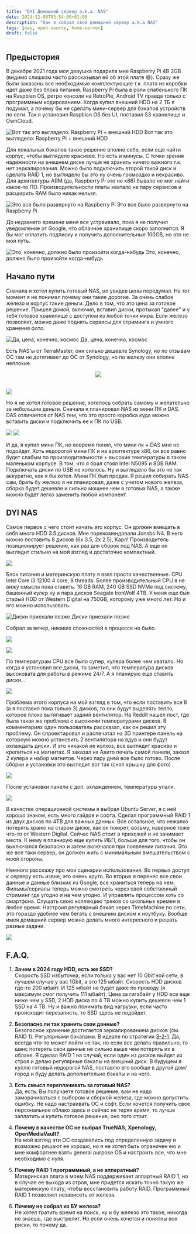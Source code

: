 ```yaml
---
title: "DYI Домашний сервер a.k.a. NAS"
date: 2024-12-08T03:54:00+01:00
description: "Как я собрал свой домашний сервер a.k.a NAS"
tags: [nas, open-source, home-server]
draft: false
---
```

## Предыстория

В декабре 2021 года моя девушка подарила мне Raspberry Pi 4B 2GB (видимо слишком часто рассказывал ей об этой плате 😄). Сразу же были заказаны все необходимые комплектующие т.к. плата из коробки идет даже без блока питания. Raspberry Pi была в роли слабенького ПК на Raspbian OS, ретро консоли на RetroPie, Android TV правда только с программным кодированием. Когда купил внешний HDD на 2 ТБ я подумал, а почему бы не сделать мини-сервер для бэкапов устройств по сети. Так я установил Raspbian OS без UI, поставил S3 хранилище и OwnCloud.

![Вот так это выглядело: Raspberry Pi + внешний HDD](IMG_20230526_105101.jpg)
Вот так это выглядело: Raspberry Pi + внешний HDD
<br>

Для локальных бэкапов такое решение вполне себе, если еще найти корпус, чтобы выглядело красивее. Но есть и минусы. С точки зрения надежности на внешнем диске лучше не хранить ничего важного т.к. нет зеркалирования. Можно было подключить второй такой диск и сделать RAID 1, но выглядело бы это ну очень громоздко и некрасиво. Для архитектуры ARM (да, Raspberry Pi это не x86) бывало не мог найти какое-то ПО. Производительности платы хватало на пару сервисов и расширить RAM было никак нельзя.

![Это все было развернуто на Raspberry Pi](2024-12-08%2013.27.06.jpg)
Это все было развернуто на Raspberry Pi
<br>

До недавнего времени меня все устраивало, пока я не получил уведомление от Google, что облачное хранилище скоро заполнится. Я бы мог оплатить подписку и получить дополнительные 100GB, но это не мой путь.

![Это, конечно, должно было произойти когда-нибудь](SCR-20241208-mcqg.png)
Это, конечно, должно было произойти когда-нибудь
<br>

## Начало пути

Сначала я хотел купить готовый NAS, но увидев цены передумал. На тот момент я не понимал почему они такие дорогие. За очень слабое железо и корпус такие деньги. Дело в том, что это цена за готовое решение. Пришел домой, включил, вставил диски, протыкал "далее" и у тебя готовое хранилище с доступом из любой точки мира. Если железо позволяет, можно даже поднять сервисы для стриминга и умного хранения фото.

![Да, цена, конечно, космос](dns_synology_scr.png)
Да, цена, конечно, космос
<br>

Есть NAS'ы от TerraMaster, они сильно дешевле Synology, но по отзывам ОС там не дотягивает до ОС от Synology, но по железу они вполне неплохие.

<center><img src="../../static/posts/dyi-home-server-aka-nas/dns_terramaster_scr.png" ...></center>
<br>

![](dns_terramaster_scr.png)
<br>

Но я не хотел готовое решение, хотелось собрать самому и желательно за небольшие деньги. Сначала я планировал NAS из мини ПК и DAS. DAS отличается от NAS тем, что это просто коробка куда можно вставить диски и подключить ее к ПК по USB.

![](das_scr.png)
![](IMG_20241109_110636.jpg)
<br>

И да, я купил мини ПК, но вовремя понял, что мини пк + DAS мне не подойдет. Хоть недорогой мини ПК и на архитектуре x86, он все равно будет слабым по производительности + высокие температуры в таком маленьком корпусе. В том, что я брал стоял Intel N5095 и 8GB RAM. Подключать диски по USB не хотелось. Ну и выглядело бы это не так аккуратно, как я бы хотел. Мини ПК был продан. Я решил собирать NAS сам, брать бу железо я не планировал, даже с учетом нового железа, сборка будет дешевле и сильно мощнее чем в готовых NAS, а также можно будет легко заменить любой компонент.

## DYI NAS

Самое первое с чего стоит начать это корпус. Он должен вмещать в себя много HDD 3.5 дисков. Мне порекомендовали Jonsbo N4. В него можно поставить 8 дисков (6x 3.5, 2x 2.5), Карл! Производитель позиционирует решение, как раз для сборок под NAS. А еще он выглядит стильно на мой взгляд и достаточно компактный.

![](jonsbo_n4_case.png)
<br>

Блок питания и материнскую плату я взял просто качественные. CPU Intel Core i3 12100 4 core, 8 threads. Более производительный CPU я не вижу смысла пока ставить. 16 GB RAM, 240 GB SSD NVMe под систему, башенный кулер ну и пара дисков Seagate IronWolf 4TB. У меня еще был старый HDD от Western Digital на 750GB, которому уже много лет. Но и его можно использовать.

![Диски приехали позже](IMG_20241114_211348.jpg)
Диски приехали позже
<br>

Собрал за вечер, никаких сложностей в процессе не было.

![](IMG_20241115_003737.jpg)
<br>

![](IMG_20241115_082621.jpg)
<br>

По температурам CPU все было супер, кулера более чем хватало. Но когда я установил все диски, то заметил, что температура дисков высоковата для работы в режиме 24/7. А я планирую еще ставить диски...

![](scrutiny_high_temp.jpg)
<br>

Проблема этого корпуса на мой взгляд в том, что если поставить все 8 (а я поставил пока только 3) дисков, то они будут выделять тепло, которое плохо вытягивает задний вентилятор. На Reddit нашел пост, где была такая же проблема с высокими температурами дисков. В комментариях один пользователь рассказал, как он решил эту проблему. Он спроектировал и распечатал на 3D принтере панель на котороую можно установить 2 вентилятора на вдув и они будут охлаждать диски. И это никакой не колхоз, все выглядит красиво и крепиться на магнитах. Я заказал на Авито печать самой панели, заказл 2 кулера и набор магнитов. Через пару дней все было готово. После сборки и установки это выглядит вот так (снял крышку для фото)

![](IMG_20241123_121518.jpg)
<br>

После установки панели с доп. охлаждением, температуры упали.

![](scrutiny_low_temp.jpg)
<br>

В качестве операционной системы я выбрал Ubuntu Server, я с ней хорошо знаком, есть много гайдов и софта. Сделал программный RAID 1 из двух дисков по 4TB для важных данных. Все остальное, что нежалко потерять храню на старом диске, как он помрет, возьму, наверное тоже что-то от Western Digital. Сейчас NAS стоит в прихожей и не занимает места. К нему я планирую еще купить ИБП, больше для того, чтобы он выключался безопасно и затем включался при появлении питания. Это же все таки сервер, он должен жить с минимальным вмешательством с моей стороны.

Немного расскажу про мои сценарии использования. Во первых доступ к серверу есть извне, это очень круто. Во вторых я перенес все свои данные и данные близких из Google, все храниться теперь на нем. Фильмы/сериалы теперь можно смотреть через свой собственный стриминг где угодно и на чем угодно. И управлять процессом хоть со смартфона. Слушать свою коллекцию треков со школьных времен в любое время. Настроил регулярный бэкап через TimeMachine по сети, это гораздо удобнее чем бегать с внешним диском к ноутбуку. Вообще имея домашний сервер можно делать много интересного и решать разные задачи.

![](dashboard.png)
<br>

## F.A.Q.

1. **Зачем в 2024 году HDD, есть же SSD?**\
    Скорость SSD избыточна, если только у вас нет 10 Gbit'ной сети, в лучшем случае у вас 1Gbit, а это 125 мбайт. Скорость HDD дисков где-то 200 мбайт. И 125 мбайт не будет даже по проводу (я максимум смог получить 111 мбайт). Цена за гигабайт у HDD все еще ниже чем у SSD, 2 HDD диска по 4 TB можно купить дешевле чем 1 SSD на 4 TB. Ну и важно понимать вид нагрузки, если часто происходит перезаписть, то SSD здесь не подойдет.

2. **Безопасно ли так хранить свои данные?**\
    Безопасное хранение достигается зеркалированием дисков (см. RAID 1). Регулярными бэкапами. В идеале по стратегии [3-2-1](https://www.backblaze.com/blog/the-3-2-1-backup-strategy/). Да, всегда что-то может пойти не так, но если все делать правильно, то шанс потерять свои данные не сильно выше чем потерять их в облаке. Я сделал RAID 1 на случай, если один из дисков выйдет из строя и делаю регулярные бэкапы на внешний диск. В будущем я куплю готовый недорогой NAS, поставлю его вообще в другой дом/город и буду делать дополнительно бэкапы и на него.

3. **Есть смысл переплачивать за готовый NAS?**\
    Да, есть. Вы получаете готовое решение, вам не надо заморачиваться с выбором и сборкой железа, где можно допустить ошибку. Не надо настраивать ОС и софт. Если хочется получить свое персональное облако здесь и сейчас не теряя время, то лучше заплатить и купить готовое решение, оно того стоит.

4. **Почему в качестве ОС не выбрал TrueNAS, Xpenology, OpenMediaVault?**\
    На мой взгляд эти ОС создавались под определенную задачу и возможно решают ее хорошо, но я не хотел быть ограничен ею и мне комфортнее взять general purpose OS и настроить все, что мне необходимо с нуля.

5. **Почему RAID 1 программный, а не аппаратный?**\
    Материнская плата в моем NAS поддерживает аппартный RAID 1, но в случае ее выхода из строя, мне придется искать точно такую же материнскую плату, чтобы восстановить работу RAID. Программный RAID 1 позволяет независеть от железа.

6. **Почему не собрал из БУ железа?**\
    Не хотел тратить время на поиск, ну и бу железо это такое, никогда не знаешь, где выстрелит. Но если очень хочется и понятны все риски, то почему да.